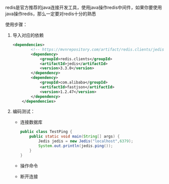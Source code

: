 redis是官方推荐的java连接开发工具，使用java操作redis中间件，如果你要使用java操作redis，那么一定要对redis十分的熟悉

使用步骤：

1. 导入对应的依赖

   ```xml
   <dependencies>
           <!-- https://mvnrepository.com/artifact/redis.clients/jedis -->
           <dependency>
               <groupId>redis.clients</groupId>
               <artifactId>jedis</artifactId>
               <version>3.3.0</version>
           </dependency>
           <dependency>
               <groupId>com.alibaba</groupId>
               <artifactId>fastjson</artifactId>
               <version>1.2.47</version>
           </dependency>
       </dependencies>
   ```

2. 编码测试：

   * 连接数据库

     ```java
     public class TestPing {
         public static void main(String[] args) {
             Jedis jedis = new Jedis("localhost",6379);
             System.out.println(jedis.ping());
         }
     }
     ```

     

   * 操作命令

   * 断开连接